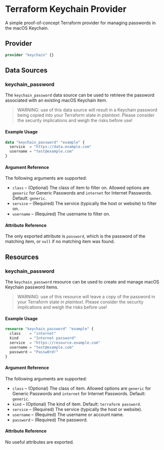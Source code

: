 # Terraform Keychain Provider

A simple proof-of-concept Terraform provider for managing passwords in the macOS Keychain.

## Provider

```terraform
provider "keychain" {}
```

## Data Sources

### keychain_password

The `keychain_password` data source can be used to retrieve the password associated with an existing macOS Keychain item.

> WARNING: use of this data source will result in a Keychain password being copied into your Terraform state *in plaintext*. Please consider the security implications and weigh the risks before use!

#### Example Usage

```terraform
data "keychain_password" "example" {
  service  = "https://data.example.com"
  username = "test@example.com"
}
```

#### Argument Reference

The following arguments are supported:

* `class` – (Optional) The class of item to filter on. Allowed options are `generic` for Generic Passwords and `internet` for Internet Passwords. Default: `generic`.
* `service` – (Required) The service (typically the host or website) to filter on.
* `username` – (Required) The username to filter on.

#### Attribute Reference

The only exported attribute is `password`, which is the password of the matching item, or `null` if no matching item was found.

## Resources

### keychain_password

The `keychain_password` resource can be used to create and manage macOS Keychain password items.

> WARNING: use of this resource will leave a copy of the password in your Terraform state *in plaintext*. Please consider the security implications and weigh the risks before use!

#### Example Usage

```terraform
resource "keychain_password" "example" {
  class    = "internet"
  kind     = "Internet password"
  service  = "https://resource.example.com"
  username = "test@example.com"
  password = "Passw0rd!"
}
```

#### Argument Reference

The following arguments are supported:

* `class` – (Optional) The class of item. Allowed options are `generic` for Generic Passwords and `internet` for Internet Passwords. Default: `generic`.
* `kind` – (Optional) The kind of item. Default: `terraform password`.
* `service` – (Required) The service (typically the host or website).
* `username` – (Required) The username or account name.
* `password` – (Required) The password.

#### Attribute Reference

No useful attributes are exported.
